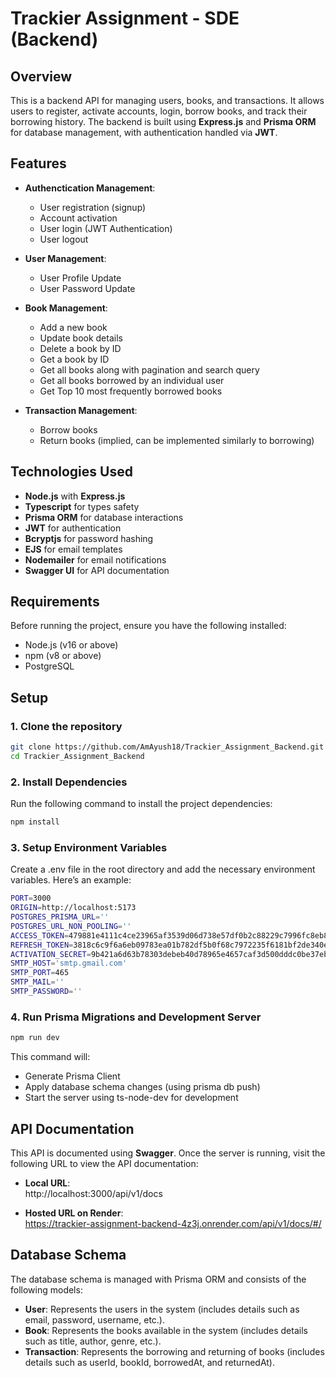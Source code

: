 # Trackier Assignment - SDE (Backend)

## Overview

This is a backend API for managing users, books, and transactions. It allows users to register, activate accounts, login, borrow books, and track their borrowing history. The backend is built using **Express.js** and **Prisma ORM** for database management, with authentication handled via **JWT**.

## Features

- **Authenctication Management**:
  - User registration (signup)
  - Account activation
  - User login (JWT Authentication)
  - User logout

- **User Management**:
  - User Profile Update
  - User Password Update  

- **Book Management**:
  - Add a new book
  - Update book details
  - Delete a book by ID
  - Get a book by ID
  - Get all books along with pagination and search query
  - Get all books borrowed by an individual user
  - Get Top 10 most frequently borrowed books

- **Transaction Management**:
  - Borrow books
  - Return books (implied, can be implemented similarly to borrowing)

## Technologies Used

- **Node.js** with **Express.js**
- **Typescript** for types safety
- **Prisma ORM** for database interactions
- **JWT** for authentication
- **Bcryptjs** for password hashing
- **EJS** for email templates
- **Nodemailer** for email notifications
- **Swagger UI** for API documentation

## Requirements

Before running the project, ensure you have the following installed:

- Node.js (v16 or above)
- npm (v8 or above)
- PostgreSQL

## Setup

### 1. Clone the repository

```bash
git clone https://github.com/AmAyush18/Trackier_Assignment_Backend.git
cd Trackier_Assignment_Backend
```

### 2. Install Dependencies
Run the following command to install the project dependencies:

```bash
npm install
```

### 3. Setup Environment Variables
Create a .env file in the root directory and add the necessary environment variables. Here’s an example:

```bash
PORT=3000
ORIGIN=http://localhost:5173
POSTGRES_PRISMA_URL=''
POSTGRES_URL_NON_POOLING=''
ACCESS_TOKEN=479881e4111c4ce23965af3539d06d738e57df0b2c88229c7996fc8eb8c76e3b
REFRESH_TOKEN=3818c6c9f6a6eb09783ea01b782df5b0f68c7972235f6181bf2de340e22a5a4b
ACTIVATION_SECRET=9b421a6d63b78303debeb40d78965e4657caf3d500dddc0be37eb1338b519f0c
SMTP_HOST='smtp.gmail.com'
SMTP_PORT=465
SMTP_MAIL=''
SMTP_PASSWORD=''
```

### 4. Run Prisma Migrations and Development Server

```bash
npm run dev
```

This command will:

 - Generate Prisma Client
 - Apply database schema changes (using prisma db push)
 - Start the server using ts-node-dev for development

## API Documentation

This API is documented using **Swagger**. Once the server is running, visit the following URL to view the API documentation:

- **Local URL**:  
  http://localhost:3000/api/v1/docs

- **Hosted URL on Render**:  
  https://trackier-assignment-backend-4z3j.onrender.com/api/v1/docs/#/

## Database Schema
The database schema is managed with Prisma ORM and consists of the following models:

- **User**: Represents the users in the system (includes details such as email, password, username, etc.).
- **Book**: Represents the books available in the system (includes details such as title, author, genre, etc.).
- **Transaction**: Represents the borrowing and returning of books (includes details such as userId, bookId, borrowedAt, and returnedAt).
